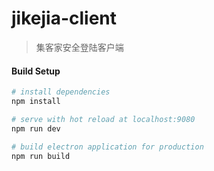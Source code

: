 # jikejia-client

> 集客家安全登陆客户端

#### Build Setup

``` bash
# install dependencies
npm install

# serve with hot reload at localhost:9080
npm run dev

# build electron application for production
npm run build


```
